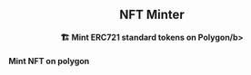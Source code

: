 <h2 align="center">NFT Minter</h2>

<p align="center"><b>🏗️ Mint ERC721 standard tokens on Polygon/b></p>

#### Mint NFT on polygon 

